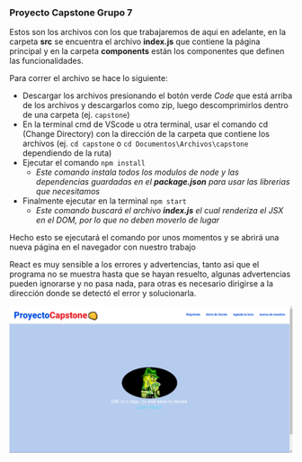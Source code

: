 ### Proyecto Capstone Grupo 7

Estos son los archivos con los que trabajaremos de aqui en adelante, en la carpeta **src** se encuentra el archivo **index.js** que contiene la página principal y en la carpeta **components** están los componentes que definen las funcionalidades.

Para correr el archivo se hace lo siguiente: 
- Descargar los archivos presionando el botón verde _Code_ que está arriba de los archivos y descargarlos como zip, luego descomprimirlos dentro de una carpeta (ej. ```capstone```)
- En la terminal cmd de VScode u otra terminal, usar el comando cd (Change Directory) con la dirección de la carpeta que contiene los archivos (ej. ```cd capstone``` o ```cd Documentos\Archivos\capstone``` dependiendo de la ruta)
- Ejecutar el comando ```npm install```
   - _Este comando instala todos los modulos de node y las dependencias guardadas en el **package.json** para usar las librerias que necesitamos_
- Finalmente ejecutar en la terminal ```npm start```
   - _Este comando buscará el archivo **index.js** el cual renderiza el JSX en el DOM, por lo que no deben moverlo de lugar_

Hecho esto se ejecutará el comando por unos momentos y se abrirá una nueva página en el navegador con nuestro trabajo

React es muy sensible a los errores y advertencias, tanto asi que el programa no se muestra hasta que se hayan resuelto, algunas advertencias pueden ignorarse y no pasa nada, para otras es necesario dirigirse a la dirección donde se detectó el error y solucionarla.

![](photo.png?raw=true)
